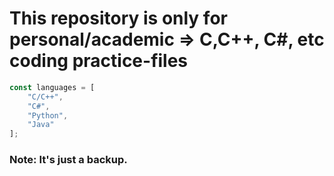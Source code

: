 # This repository is only for personal/academic => C,C++, C#, etc coding practice-files

```javascript
const languages = [
	"C/C++",
	"C#",
	"Python",
	"Java"
];
```

### Note: It's just a backup.
